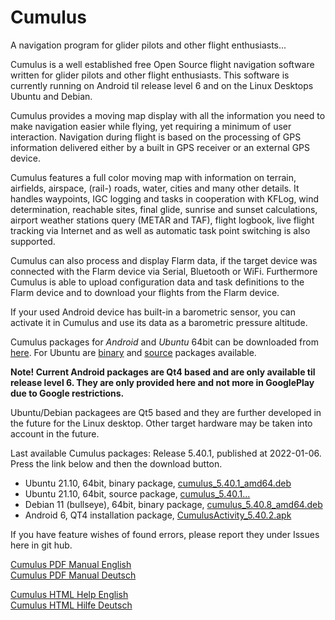Cumulus
=======

A navigation program for glider pilots and other flight enthusiasts...

Cumulus is a well established free Open Source flight navigation software written for glider pilots and other flight enthusiasts. This software is currently running on Android til release level 6 and on the Linux Desktops Ubuntu and Debian.

Cumulus provides a moving map display with all the information you need to make navigation easier while flying, yet requiring a minimum of user interaction. Navigation during flight is based on the processing of GPS information delivered either by a built in GPS receiver or an external GPS device.

Cumulus features a full color moving map with information on terrain, airfields, airspace, (rail-) roads, water, cities and many other details. It handles waypoints, IGC logging and tasks in cooperation with KFLog, wind determination, reachable sites, final glide, sunrise and sunset calculations, airport weather stations query (METAR and TAF), flight logbook, live flight tracking via Internet and as well as automatic task point switching is also supported.

Cumulus can also process and display Flarm data, if the target device was connected with the Flarm device via Serial, Bluetooth or WiFi. Furthermore Cumulus is able to upload configuration data and task definitions to the Flarm device and to download your flights from the Flarm device.

If your used Android device has built-in a barometric sensor, you can activate it in Cumulus and use its data as a barometric pressure altitude.

Cumulus packages for *Android* and *Ubuntu* 64bit can be downloaded from [here](https://github.com/kflog-project/Cumulus/tree/master/Releases/). For Ubuntu are [binary](https://github.com/kflog-project/Cumulus/tree/master/Releases/Ubuntu/binary-packages) and [source](https://github.com/kflog-project/Cumulus/tree/master/Releases/Ubuntu/source-packages) packages available.

<b>Note! Current Android packages are Qt4 based and are only available til release level 6. They are only provided here and not more in GooglePlay due to Google restrictions.</b>

Ubuntu/Debian packagees are Qt5 based and they are further developed in the future for the Linux desktop. Other target hardware may be taken into account in the future.

Last available Cumulus packages: Release 5.40.1, published at 2022-01-06. Press the link below and then the download button.
- Ubuntu 21.10, 64bit, binary package, [cumulus_5.40.1_amd64.deb](https://github.com/kflog-project/Cumulus/tree/master/Releases/Ubuntu/binary-packages/cumulus_5.40.1_amd64.deb)
- Ubuntu 21.10, 64bit, source package, [cumulus_5.40.1...](https://github.com/kflog-project/Cumulus/tree/master/Releases/Ubuntu/source-packages)
- Debian 11 (bullseye), 64bit, binary package, [cumulus_5.40.8_amd64.deb](https://github.com/kflog-project/Cumulus/blob/master/Releases/Debian/cumulus_5.40.8_amd64.deb)
- Android 6, QT4 installation package, [CumulusActivity_5.40.2.apk](https://github.com/kflog-project/Cumulus/tree/QT4_END_Development/Releases/Android/CumulusActivity_5.40.2.apk)

If you have feature wishes of found errors, please report they under Issues here in git hub.

[Cumulus PDF Manual English](https://github.com/kflog-project/Cumulus/raw/master/cumulus/help/en/Cumulus.pdf)<br>
[Cumulus PDF Manual Deutsch](https://github.com/kflog-project/Cumulus/raw/master/cumulus/help/de/Cumulus.pdf)<br>

[Cumulus HTML Help English](https://htmlpreview.github.io/?https://github.com/kflog-project/Cumulus/blob/master/cumulus/help/en/cumulus.html)<br>
[Cumulus HTML Hilfe Deutsch](https://htmlpreview.github.io/?https://github.com/kflog-project/Cumulus/blob/master/cumulus/help/de/cumulus.html)<br>
